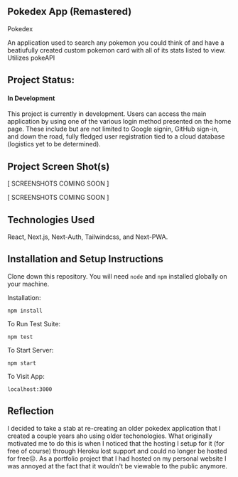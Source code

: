 ## Pokedex App (Remastered)

Pokedex 

An application used to search any pokemon you could think of and have a beatiufully created custom pokemon card with all of its stats listed to view. Utilizes pokeAPI

## Project Status:

#### In Development

This project is currently in development. Users can access the main application by using one of the various login method presented on the home page. These include but are not limited to Google signin, GitHub sign-in, and down the road, fully fledged user registration tied to a cloud database (logistics yet to be determined). 

## Project Screen Shot(s)

[ SCREENSHOTS COMING SOON ]

[ SCREENSHOTS COMING SOON ]

## Technologies Used

React, Next.js, Next-Auth, Tailwindcss, and Next-PWA. 

## Installation and Setup Instructions
  
Clone down this repository. You will need `node` and `npm` installed globally on your machine.  

Installation:

`npm install`  

To Run Test Suite:  

`npm test`  

To Start Server:

`npm start`  

To Visit App:

`localhost:3000`  

## Reflection

I decided to take a stab at re-creating an older pokedex application that I created a couple years aho using older techonologies. What originally motivated me to do this is when I noticed that the hosting I setup for it (for free of course) through Heroku lost support and could no longer be hosted for free😔. As a portfolio project that I had hosted on my personal website I was annoyed at the fact that it wouldn't be viewable to the public anymore. 
